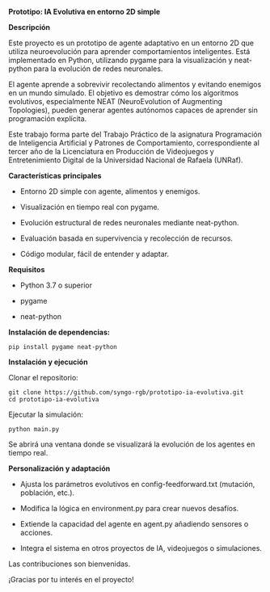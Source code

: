 **Prototipo: IA Evolutiva en entorno 2D simple**

**Descripción**

Este proyecto es un prototipo de agente adaptativo en un entorno 2D que utiliza neuroevolución para aprender comportamientos inteligentes. Está implementado en Python, utilizando pygame para la visualización y neat-python para la evolución de redes neuronales.

El agente aprende a sobrevivir recolectando alimentos y evitando enemigos en un mundo simulado. El objetivo es demostrar cómo los algoritmos evolutivos, especialmente NEAT (NeuroEvolution of Augmenting Topologies), pueden generar agentes autónomos capaces de aprender sin programación explícita.

Este trabajo forma parte del Trabajo Práctico de la asignatura Programación de Inteligencia Artificial y Patrones de Comportamiento, correspondiente al tercer año de la Licenciatura en Producción de Videojuegos y Entretenimiento Digital de la Universidad Nacional de Rafaela (UNRaf).

**Características principales**

- Entorno 2D simple con agente, alimentos y enemigos.

- Visualización en tiempo real con pygame.

- Evolución estructural de redes neuronales mediante neat-python.

- Evaluación basada en supervivencia y recolección de recursos.

- Código modular, fácil de entender y adaptar.

**Requisitos**

- Python 3.7 o superior

- pygame

- neat-python

**Instalación de dependencias:**
```
pip install pygame neat-python
```
**Instalación y ejecución**

Clonar el repositorio:
```
git clone https://github.com/syngo-rgb/prototipo-ia-evolutiva.git
cd prototipo-ia-evolutiva
```
Ejecutar la simulación:
```
python main.py
```
Se abrirá una ventana donde se visualizará la evolución de los agentes en tiempo real.

**Personalización y adaptación**

- Ajusta los parámetros evolutivos en config-feedforward.txt (mutación, población, etc.).

- Modifica la lógica en environment.py para crear nuevos desafíos.

- Extiende la capacidad del agente en agent.py añadiendo sensores o acciones.

- Integra el sistema en otros proyectos de IA, videojuegos o simulaciones.


Las contribuciones son bienvenidas.

¡Gracias por tu interés en el proyecto!
